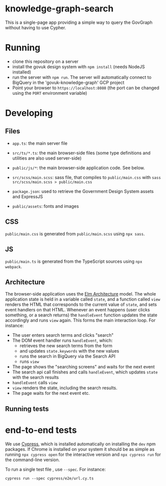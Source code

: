# knowledge-graph-search

This is a single-page app providing a simple way to query the GovGraph
without having to use Cypher.


# Running

- clone this repository on a server
- install the govuk design system with `npm install` (needs NodeJS installed)
- run the server with `npm run`. The server will automatically connect to BigQuery
  in the 'govuk-knowledge-graph' GCP project
- Point your browser to `https://localhost:8080` (the port can be changed using the `PORT` environment variable)

# Developing

## Files

- `app.ts`: the main server file

- `src/ts/*.ts`: the main browser-side files (some type definitions and
  utilities are also used server-side)

- `public/js/*`:  the main browser-side application code. See below.

- `src/scss/main.scss`: sass file, that compiles to `public/main.css` with `sass
  src/scss/main.scss > public/main.css`

- `package.json`: used to retrieve the Government Design System assets and ExpressJS

- `public/assets`: fonts and images

## CSS

`public/main.css` is generated from `public/main.scss` using `npx sass`.

## JS

`public/main.ts` is generated from the TypeScript sources using `npx webpack`.

## Architecture

The browser-side application uses the [Elm Architecture](https://elmprogramming.com/elm-architecture-intro.html) model. The whole application state is held in a variable called `state`, and a function called `view` renders the HTML that corresponds to the current value of `state`, and sets event handlers on that HTML. Whenever an event happens (user clicks something, or a search returns) the `handleEvent` function updates the state accordingly and runs `view` again. This forms the main interaction loop. For instance:

- The user enters search terms and clicks "search"
- The DOM event handler runs `handleEvent`, which:
  - retrieves the new search terms from the form
  - and updates `state.keywords` with the new values
  - runs the search in BigQuery via the Search API
  - runs `view`
- The page shows the "searching screens" and waits for the next event
- The search api call finishes and calls `handleEvent`, which updates `state` with the search results
- `handleEvent` calls `view`
- `view` renders the state, including the search results.
- The page waits for the next event
etc.

## Running tests

# end-to-end tests

We use [Cypress](https://docs.cypress.io), which is installed automatically on installing the `dev` npm packages. If Chrome is installed on your system it should be as simple as running `npx cypress open` for the interactive version and `npx cypress run` for the command-line version.

To run a single test file , use `--spec`. For instance:

    cypress run --spec cypress/e2e/url.cy.ts
